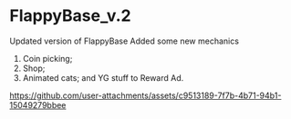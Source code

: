 # FlappyBase_v.2
Updated version of FlappyBase 
Added some new mechanics 
1) Coin picking;
2) Shop;
3) Animated cats;
and YG stuff to Reward Ad.

https://github.com/user-attachments/assets/c9513189-7f7b-4b71-94b1-15049279bbee

